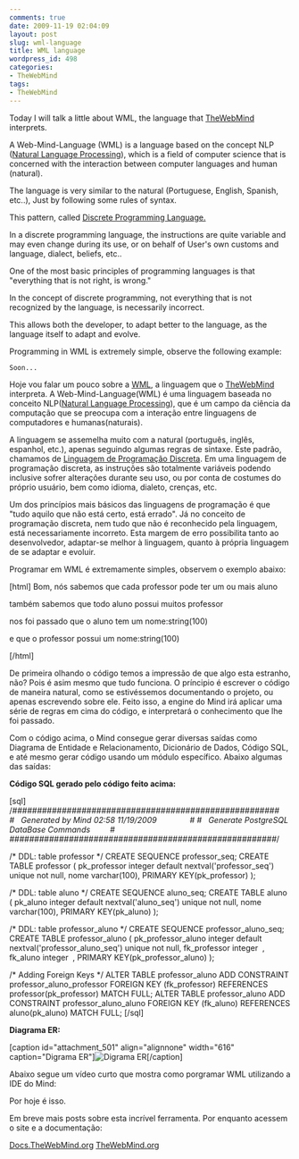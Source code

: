 ```yaml
---
comments: true
date: 2009-11-19 02:04:09
layout: post
slug: wml-language
title: WML language
wordpress_id: 498
categories:
- TheWebMind
tags:
- TheWebMind
---
```


Today I will talk a little about WML, the language that [TheWebMind](http://thewebmind.org) interprets.  

A Web-Mind-Language (WML) is a language based on the concept NLP ([Natural Language Processing](http://en.wikipedia.org/wiki/Natural_language_processing)), which is a field of computer science that is concerned with the interaction between computer languages and human (natural).




The language is very similar to the natural (Portuguese, English, Spanish, etc..), Just by following some rules of syntax.  

This pattern, called [Discrete Programming Language.](http://docs.thewebmind.org/index.php?title=Web-Mind-Language)  

In a discrete programming language, the instructions are quite variable and may even change during its use, or on behalf of User's own customs and language, dialect, beliefs, etc..




One of the most basic principles of programming languages is that "everything that is not right, is wrong."  

In the concept of discrete programming, not everything that is not recognized by the language, is necessarily incorrect.  

This allows both the developer, to adapt better to the language, as the language itself to adapt and evolve.




Programming in WML is extremely simple, observe the following example:



    
    Soon...





Hoje vou falar um pouco sobre a [WML](http://docs.thewebmind.org/index.php?title=Web-Mind-Language), a linguagem que o [TheWebMind](http://thewebmind.org) interpreta.
A Web-Mind-Language(WML) é uma linguagem baseada no conceito NLP([Natural Language Processing](http://en.wikipedia.org/wiki/Natural_language_processing)), que é um campo da ciência da computação que se preocupa com a interação entre linguagens de computadores e humanas(naturais).

A linguagem se assemelha muito com a natural (português, inglês, espanhol, etc.), apenas seguindo algumas regras de sintaxe.
Este padrão, chamamos de [Linguagem de Programação Discreta](http://docs.thewebmind.org/index.php?title=Linguagem_de_Programa%C3%A7%C3%A3o_Discreta).
Em uma linguagem de programação discreta, as instruções são totalmente variáveis podendo inclusive sofrer alterações durante seu uso, ou por conta de costumes do próprio usuário, bem como idioma, dialeto, crenças, etc.

<!-- more -->

Um dos princípios mais básicos das linguagens de programação é que "tudo aquilo que não está certo, está errado".
Já no conceito de programação discreta, nem tudo que não é reconhecido pela linguagem, está necessariamente incorreto.
Esta margem de erro possibilita tanto ao desenvolvedor, adaptar-se melhor à linguagem, quanto à própria linguagem de se adaptar e evoluir.

Programar em WML é extremamente simples, observem o exemplo abaixo:

[html]
Bom, nós sabemos que cada professor pode ter um ou mais aluno

também sabemos que todo aluno possui muitos professor

nos foi passado que o aluno tem um nome:string(100)

e que o professor possui um nome:string(100)

[/html]

De primeira olhando o código temos a impressão de que algo esta estranho, não?
Pois é asim mesmo que tudo funciona.
O príncipio é escrever o código de maneira natural, como se estivéssemos documentando o projeto, ou apenas escrevendo sobre ele.
Feito isso, a engine do Mind irá aplicar uma série de regras em cima do código, e interpretará o conhecimento que lhe foi passado.

Com o código acima, o Mind consegue gerar diversas saídas como Diagrama de Entidade e Relacionamento, Dicionário de Dados, Código SQL, e até mesmo gerar código usando um módulo específico.
Abaixo algumas das saídas:

**Código SQL gerado pelo código feito acima:**

[sql]
/*######################################################
 #   Generated by Mind 02:58 11/19/2009               #
 #   Generate PostgreSQL DataBase Commands         #
 ######################################################*/

 /* DDL: table professor */
CREATE SEQUENCE professor_seq;
CREATE TABLE professor
(
 pk_professor integer default nextval('professor_seq') unique not null,
 nome varchar(100),
 PRIMARY KEY(pk_professor)
);

 /* DDL: table aluno */
CREATE SEQUENCE aluno_seq;
CREATE TABLE aluno
(
 pk_aluno integer default nextval('aluno_seq') unique not null,
 nome varchar(100),
 PRIMARY KEY(pk_aluno)
);

 /* DDL: table professor_aluno */
CREATE SEQUENCE professor_aluno_seq;
CREATE TABLE professor_aluno
(
 pk_professor_aluno integer default nextval('professor_aluno_seq') unique not null,
 fk_professor integer  ,
 fk_aluno integer  ,
 PRIMARY KEY(pk_professor_aluno)
);

 /* Adding Foreign Keys */
ALTER TABLE professor_aluno ADD CONSTRAINT professor_aluno_professor FOREIGN KEY (fk_professor) REFERENCES professor(pk_professor) MATCH FULL;
ALTER TABLE professor_aluno ADD CONSTRAINT professor_aluno_aluno FOREIGN KEY (fk_aluno) REFERENCES aluno(pk_aluno) MATCH FULL;
[/sql]

**Diagrama ER:**

[caption id="attachment_501" align="alignnone" width="616" caption="Digrama ER"]![Digrama ER](http://jaydson-org.web102.redehost.com.br/assets/e11.png)[/caption]

Abaixo segue um vídeo curto que mostra como porgramar WML utilizando a IDE do Mind:



Por hoje é isso.

Em breve mais posts sobre esta incrível ferramenta.
Por enquanto acessem o site e a documentação:

[Docs.TheWebMind.org](http://docs.thewebmind.org/index.php?title=Main_Page)
[TheWebMind.org](http://thewebmind.org)
